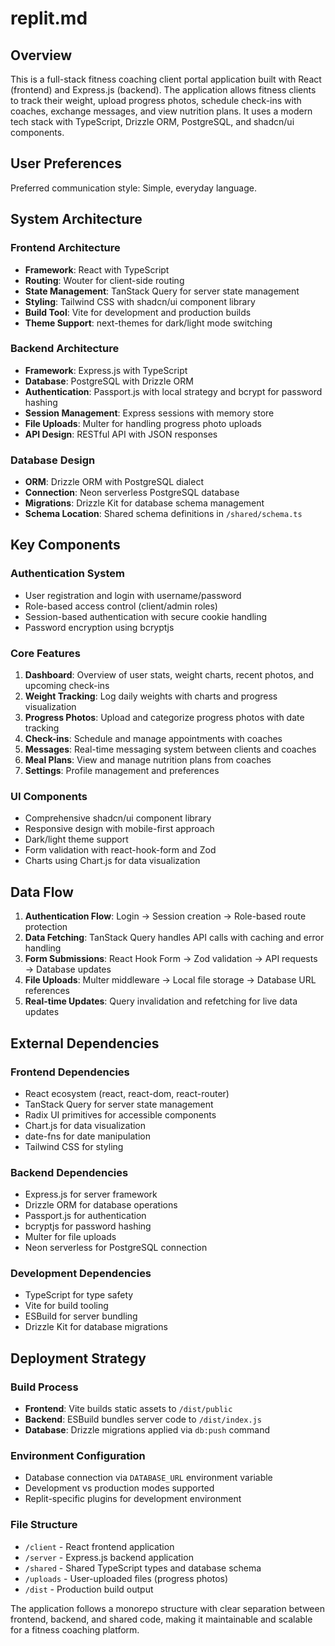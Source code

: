 # replit.md

## Overview

This is a full-stack fitness coaching client portal application built with React (frontend) and Express.js (backend). The application allows fitness clients to track their weight, upload progress photos, schedule check-ins with coaches, exchange messages, and view nutrition plans. It uses a modern tech stack with TypeScript, Drizzle ORM, PostgreSQL, and shadcn/ui components.

## User Preferences

Preferred communication style: Simple, everyday language.

## System Architecture

### Frontend Architecture
- **Framework**: React with TypeScript
- **Routing**: Wouter for client-side routing
- **State Management**: TanStack Query for server state management
- **Styling**: Tailwind CSS with shadcn/ui component library
- **Build Tool**: Vite for development and production builds
- **Theme Support**: next-themes for dark/light mode switching

### Backend Architecture
- **Framework**: Express.js with TypeScript
- **Database**: PostgreSQL with Drizzle ORM
- **Authentication**: Passport.js with local strategy and bcrypt for password hashing
- **Session Management**: Express sessions with memory store
- **File Uploads**: Multer for handling progress photo uploads
- **API Design**: RESTful API with JSON responses

### Database Design
- **ORM**: Drizzle ORM with PostgreSQL dialect
- **Connection**: Neon serverless PostgreSQL database
- **Migrations**: Drizzle Kit for database schema management
- **Schema Location**: Shared schema definitions in `/shared/schema.ts`

## Key Components

### Authentication System
- User registration and login with username/password
- Role-based access control (client/admin roles)
- Session-based authentication with secure cookie handling
- Password encryption using bcryptjs

### Core Features
1. **Dashboard**: Overview of user stats, weight charts, recent photos, and upcoming check-ins
2. **Weight Tracking**: Log daily weights with charts and progress visualization
3. **Progress Photos**: Upload and categorize progress photos with date tracking
4. **Check-ins**: Schedule and manage appointments with coaches
5. **Messages**: Real-time messaging system between clients and coaches
6. **Meal Plans**: View and manage nutrition plans from coaches
7. **Settings**: Profile management and preferences

### UI Components
- Comprehensive shadcn/ui component library
- Responsive design with mobile-first approach
- Dark/light theme support
- Form validation with react-hook-form and Zod
- Charts using Chart.js for data visualization

## Data Flow

1. **Authentication Flow**: Login → Session creation → Role-based route protection
2. **Data Fetching**: TanStack Query handles API calls with caching and error handling
3. **Form Submissions**: React Hook Form → Zod validation → API requests → Database updates
4. **File Uploads**: Multer middleware → Local file storage → Database URL references
5. **Real-time Updates**: Query invalidation and refetching for live data updates

## External Dependencies

### Frontend Dependencies
- React ecosystem (react, react-dom, react-router)
- TanStack Query for server state management
- Radix UI primitives for accessible components
- Chart.js for data visualization
- date-fns for date manipulation
- Tailwind CSS for styling

### Backend Dependencies
- Express.js for server framework
- Drizzle ORM for database operations
- Passport.js for authentication
- bcryptjs for password hashing
- Multer for file uploads
- Neon serverless for PostgreSQL connection

### Development Dependencies
- TypeScript for type safety
- Vite for build tooling
- ESBuild for server bundling
- Drizzle Kit for database migrations

## Deployment Strategy

### Build Process
- **Frontend**: Vite builds static assets to `/dist/public`
- **Backend**: ESBuild bundles server code to `/dist/index.js`
- **Database**: Drizzle migrations applied via `db:push` command

### Environment Configuration
- Database connection via `DATABASE_URL` environment variable
- Development vs production modes supported
- Replit-specific plugins for development environment

### File Structure
- `/client` - React frontend application
- `/server` - Express.js backend application
- `/shared` - Shared TypeScript types and database schema
- `/uploads` - User-uploaded files (progress photos)
- `/dist` - Production build output

The application follows a monorepo structure with clear separation between frontend, backend, and shared code, making it maintainable and scalable for a fitness coaching platform.